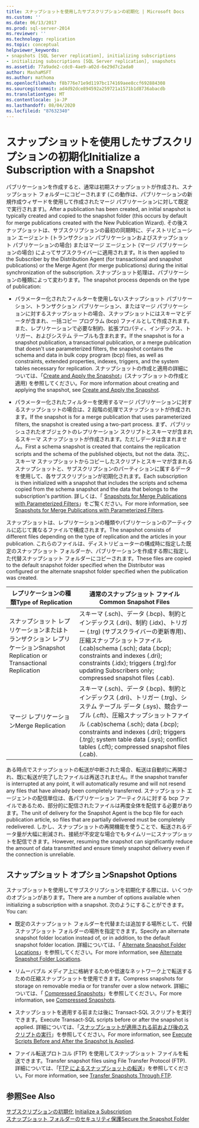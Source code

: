 ```yaml
---
title: スナップショットを使用したサブスクリプションの初期化 | Microsoft Docs
ms.custom: ''
ms.date: 06/13/2017
ms.prod: sql-server-2014
ms.reviewer: ''
ms.technology: replication
ms.topic: conceptual
helpviewer_keywords:
- snapshots [SQL Server replication], initializing subscriptions
- initializing subscriptions [SQL Server replication], snapshots
ms.assetid: 77a9ade2-cdc0-4ae9-a02d-6e29d7c2ada0
author: MashaMSFT
ms.author: mathoma
ms.openlocfilehash: f8b776e71e9d1197bc174169aee8ccf692884308
ms.sourcegitcommit: ad4d92dce894592a259721a1571b1d8736abacdb
ms.translationtype: MT
ms.contentlocale: ja-JP
ms.lasthandoff: 08/04/2020
ms.locfileid: "87632340"
---
```

# <a name="initialize-a-subscription-with-a-snapshot"></a><span data-ttu-id="99af5-102">スナップショットを使用したサブスクリプションの初期化</span><span class="sxs-lookup"><span data-stu-id="99af5-102">Initialize a Subscription with a Snapshot</span></span>
  <span data-ttu-id="99af5-103">パブリケーションを作成すると、通常は初期スナップショットが作成され、スナップショット フォルダーにコピーされます (この動作は、パブリケーションの新規作成ウィザードを使用して作成されたマージ パブリケーションに対して既定で実行されます)。</span><span class="sxs-lookup"><span data-stu-id="99af5-103">After a publication has been created, an initial snapshot is typically created and copied to the snapshot folder (this occurs by default for merge publications created with the New Publication Wizard).</span></span> <span data-ttu-id="99af5-104">その後スナップショットは、サブスクリプションの最初の同期時に、ディストリビューション エージェント (トランザクション パブリケーションおよびスナップショット パブリケーションの場合) またはマージ エージェント (マージ パブリケーションの場合) によってサブスクライバーに適用されます。</span><span class="sxs-lookup"><span data-stu-id="99af5-104">It is then applied to the Subscriber by the Distribution Agent (for transactional and snapshot publications) or the Merge Agent (for merge publications) during the initial synchronization of the subscription.</span></span> <span data-ttu-id="99af5-105">スナップショット処理は、パブリケーションの種類によって変わります。</span><span class="sxs-lookup"><span data-stu-id="99af5-105">The snapshot process depends on the type of publication:</span></span>  
  
-   <span data-ttu-id="99af5-106">パラメーター化されたフィルターを使用しないスナップショット パブリケーション、トランザクション パブリケーション、またはマージ パブリケーションに対するスナップショットの場合、スナップショットにはスキーマとデータが含まれ、一括コピー プログラム (bcp) ファイルとして作成されます。また、レプリケーションで必要な制約、拡張プロパティ、インデックス、トリガー、およびシステム テーブルも含まれます。</span><span class="sxs-lookup"><span data-stu-id="99af5-106">If the snapshot is for a snapshot publication, a transactional publication, or a merge publication that doesn't use parameterized filters, the snapshot contains the schema and data in bulk copy program (bcp) files, as well as constraints, extended properties, indexes, triggers, and the system tables necessary for replication.</span></span> <span data-ttu-id="99af5-107">スナップショットの作成と適用の詳細については、「[Create and Apply the Snapshot](create-and-apply-the-snapshot.md)」(スナップショットの作成と適用) を参照してください。</span><span class="sxs-lookup"><span data-stu-id="99af5-107">For more information about creating and applying the snapshot, see [Create and Apply the Snapshot](create-and-apply-the-snapshot.md).</span></span>  
  
-   <span data-ttu-id="99af5-108">パラメーター化されたフィルターを使用するマージ パブリケーションに対するスナップショットの場合は、2 段階の処理でスナップショットが作成されます。</span><span class="sxs-lookup"><span data-stu-id="99af5-108">If the snapshot is for a merge publication that uses parameterized filters, the snapshot is created using a two-part process.</span></span> <span data-ttu-id="99af5-109">まず、パブリッシュされたオブジェクトのレプリケーション スクリプトとスキーマが含まれるスキーマ スナップショットが作成されます。ただしデータは含まれません。</span><span class="sxs-lookup"><span data-stu-id="99af5-109">First a schema snapshot is created that contains the replication scripts and the schema of the published objects, but not the data.</span></span> <span data-ttu-id="99af5-110">次に、スキーマ スナップショットからコピーしたスクリプトとスキーマが含まれるスナップショットと、サブスクリプションのパーティションに属するデータを使用して、各サブスクリプションが初期化されます。</span><span class="sxs-lookup"><span data-stu-id="99af5-110">Each subscription is then initialized with a snapshot that includes the scripts and schema copied from the schema snapshot and the data that belongs to the subscription's partition.</span></span> <span data-ttu-id="99af5-111">詳しくは、「 [Snapshots for Merge Publications with Parameterized Filters](snapshots-for-merge-publications-with-parameterized-filters.md)」をご覧ください。</span><span class="sxs-lookup"><span data-stu-id="99af5-111">For more information, see [Snapshots for Merge Publications with Parameterized Filters](snapshots-for-merge-publications-with-parameterized-filters.md).</span></span>  
  
 <span data-ttu-id="99af5-112">スナップショットは、レプリケーションの種類やパブリケーションのアーティクルに応じて異なるファイルで構成されます。</span><span class="sxs-lookup"><span data-stu-id="99af5-112">The snapshot consists of different files depending on the type of replication and the articles in your publication.</span></span> <span data-ttu-id="99af5-113">これらのファイルは、ディストリビューターの構成時に指定した既定のスナップショット フォルダーか、パブリケーションを作成する際に指定した代替スナップショット フォルダーにコピーされます。</span><span class="sxs-lookup"><span data-stu-id="99af5-113">These files are copied to the default snapshot folder specified when the Distributor was configured or the alternate snapshot folder specified when the publication was created.</span></span>  
  
|<span data-ttu-id="99af5-114">レプリケーションの種類</span><span class="sxs-lookup"><span data-stu-id="99af5-114">Type of Replication</span></span>|<span data-ttu-id="99af5-115">通常のスナップショット ファイル</span><span class="sxs-lookup"><span data-stu-id="99af5-115">Common Snapshot Files</span></span>|  
|-------------------------|---------------------------|  
|<span data-ttu-id="99af5-116">スナップショット レプリケーションまたはトランザクション レプリケーション</span><span class="sxs-lookup"><span data-stu-id="99af5-116">Snapshot Replication or Transactional Replication</span></span>|<span data-ttu-id="99af5-117">スキーマ (.sch)、データ (.bcp)、制約とインデックス (.dri)、制約 (.idx)、トリガー (.trg) (サブスクライバーの更新専用)、圧縮スナップショットファイル (.cab)</span><span class="sxs-lookup"><span data-stu-id="99af5-117">schema (.sch); data (.bcp); constraints and indexes (.dri); constraints (.idx); triggers (.trg):for updating Subscribers only; compressed snapshot files (.cab).</span></span>|  
|<span data-ttu-id="99af5-118">マージ レプリケーション</span><span class="sxs-lookup"><span data-stu-id="99af5-118">Merge Replication</span></span>|<span data-ttu-id="99af5-119">スキーマ (.sch)、データ (.bcp)、制約とインデックス (.dri)、トリガー (.trg)、システム テーブル データ (.sys)、競合テーブル (.cft)、圧縮スナップショットファイル (.cab)</span><span class="sxs-lookup"><span data-stu-id="99af5-119">schema (.sch); data (.bcp); constraints and indexes (.dri); triggers (.trg); system table data (.sys); conflict tables (.cft); compressed snapshot files (.cab).</span></span>|  
  
 <span data-ttu-id="99af5-120">ある時点でスナップショットの転送が中断された場合、転送は自動的に再開され、既に転送が完了したファイルは再送されません。</span><span class="sxs-lookup"><span data-stu-id="99af5-120">If the snapshot transfer is interrupted at any point, it will automatically resume and will not resend any files that have already been completely transferred.</span></span> <span data-ttu-id="99af5-121">スナップショット エージェントの配信単位は、各パブリケーション アーティクルに対する bcp ファイルであるため、部分的に配信されたファイルは再度全体を配信する必要があります。</span><span class="sxs-lookup"><span data-stu-id="99af5-121">The unit of delivery for the Snapshot Agent is the bcp file for each publication article, so files that are partially delivered must be completely redelivered.</span></span> <span data-ttu-id="99af5-122">しかし、スナップショットの再開機能を使うことで、転送されるデータ量が大幅に削減され、接続が不安定な場合でもタイムリーにスナップショットを配信できます。</span><span class="sxs-lookup"><span data-stu-id="99af5-122">However, resuming the snapshot can significantly reduce the amount of data transmitted and ensure timely snapshot delivery even if the connection is unreliable.</span></span>  
  
## <a name="snapshot-options"></a><span data-ttu-id="99af5-123">スナップショット オプション</span><span class="sxs-lookup"><span data-stu-id="99af5-123">Snapshot Options</span></span>  
 <span data-ttu-id="99af5-124">スナップショットを使用してサブスクリプションを初期化する際には、いくつかのオプションがあります。</span><span class="sxs-lookup"><span data-stu-id="99af5-124">There are a number of options available when initializing a subscription with a snapshot.</span></span> <span data-ttu-id="99af5-125">次のようにすることができます。</span><span class="sxs-lookup"><span data-stu-id="99af5-125">You can:</span></span>  
  
-   <span data-ttu-id="99af5-126">既定のスナップショット フォルダーを代替または追加する場所として、代替スナップショット フォルダーの場所を指定できます。</span><span class="sxs-lookup"><span data-stu-id="99af5-126">Specify an alternate snapshot folder location instead of, or in addition, to the default snapshot folder location.</span></span> <span data-ttu-id="99af5-127">詳細については、「 [Alternate Snapshot Folder Locations](alternate-snapshot-folder-locations.md)」を参照してください。</span><span class="sxs-lookup"><span data-stu-id="99af5-127">For more information, see [Alternate Snapshot Folder Locations](alternate-snapshot-folder-locations.md).</span></span>  
  
-   <span data-ttu-id="99af5-128">リムーバブル メディア上に格納するためや低速なネットワーク上で転送するための圧縮スナップショットを使用できます。</span><span class="sxs-lookup"><span data-stu-id="99af5-128">Compress snapshots for storage on removable media or for transfer over a slow network.</span></span> <span data-ttu-id="99af5-129">詳細については、「 [Compressed Snapshots](compressed-snapshots.md)」を参照してください。</span><span class="sxs-lookup"><span data-stu-id="99af5-129">For more information, see [Compressed Snapshots](compressed-snapshots.md).</span></span>  
  
-   <span data-ttu-id="99af5-130">スナップショットを適用する前または後に Transact-SQL スクリプトを実行できます。</span><span class="sxs-lookup"><span data-stu-id="99af5-130">Execute Transact-SQL scripts before or after the snapshot is applied.</span></span> <span data-ttu-id="99af5-131">詳細については、「[スナップショットが適用される前および後のスクリプトの実行](snapshot-options.md#execute-scripts-before-and-after-snapshot-is-applied)」を参照してください。</span><span class="sxs-lookup"><span data-stu-id="99af5-131">For more information, see [Execute Scripts Before and After the Snapshot Is Applied](snapshot-options.md#execute-scripts-before-and-after-snapshot-is-applied).</span></span>  
  
-   <span data-ttu-id="99af5-132">ファイル転送プロトコル (FTP) を使用してスナップショット ファイルを転送できます。</span><span class="sxs-lookup"><span data-stu-id="99af5-132">Transfer snapshot files using File Transfer Protocol (FTP).</span></span> <span data-ttu-id="99af5-133">詳細については、「[FTP によるスナップショットの転送](transfer-snapshots-through-ftp.md)」を参照してください。</span><span class="sxs-lookup"><span data-stu-id="99af5-133">For more information, see [Transfer Snapshots Through FTP](transfer-snapshots-through-ftp.md).</span></span>  
  
## <a name="see-also"></a><span data-ttu-id="99af5-134">参照</span><span class="sxs-lookup"><span data-stu-id="99af5-134">See Also</span></span>  
 <span data-ttu-id="99af5-135">[サブスクリプションの初期化](initialize-a-subscription.md) </span><span class="sxs-lookup"><span data-stu-id="99af5-135">[Initialize a Subscription](initialize-a-subscription.md) </span></span>  
 [<span data-ttu-id="99af5-136">スナップショット フォルダーのセキュリティ保護</span><span class="sxs-lookup"><span data-stu-id="99af5-136">Secure the Snapshot Folder</span></span>](security/secure-the-snapshot-folder.md)  
  
  
